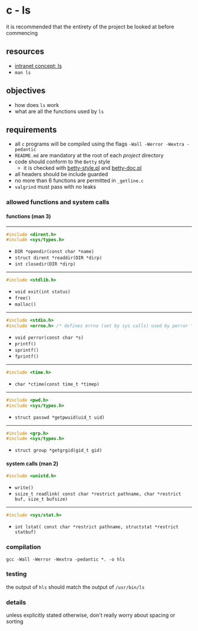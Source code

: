 # c - ls

it is recommended that the entirety of the project be looked at before
commencing

## resources

- [intranet concept: ls](https://intranet.hbtn.io/concepts/71)
- `man ls`

## objectives

- how does `ls` work
- what are all the functions used by `ls`

## requirements

- all `c` programs will be compiled using the flags
  `-Wall -Werror -Wextra -pedantic`
- `README.md` are mandatory at the root of each *project* directory
- code should conform to the `Betty` style
	- it is checked with [betty-style.pl]() and [betty-doc.pl]()
- all headers should be include guarded
- no more than 6 functions are permitted in `_getline.c`
- `valgrind` must pass with no leaks

### allowed functions and system calls

#### functions (man 3)

----
```c
#include <dirent.h>
#include <sys/types.h>
```
- `DIR *opendir(const char *name)`
- `struct dirent *readdir(DIR *dirp)`
- `int closedir(DIR *dirp)`

----
```c
#include <stdlib.h>
```
- `void exit(int status)`
- `free()`
- `malloc()`

----
```c
#include <stdio.h>
#include <errno.h> /* defines errno (set by sys calls) used by perror */
```
- `void perror(const char *s)`
- `printf()`
- `sprintf()`
- `fprintf()`

----
```c
#include <time.h>
```
- `char *ctime(const time_t *timep)`

----
```c
#include <pwd.h>
#include <sys/types.h>
```
- `struct passwd *getpwuid(uid_t uid)`

----
```c
#include <grp.h>
#include <sys/types.h>
```
- `struct group *getgrgid(gid_t gid)`

#### system calls (man 2)

```c
#include <unistd.h>
```
- `write()`
- `ssize_t readlink(
	const char *restrict pathname,
	char *restrict buf,
	size_t bufsize)`

----
```c
#include <sys/stat.h>
```
- `int lstat(
	const char *restrict pathname,
	structstat *restrict statbuf)`

### compilation

`gcc -Wall -Werror -Wextra -pedantic *. -o hls`

### testing

the output of `hls` should match the output of `/usr/bin/ls`

### details

unless explicitly stated otherwise, don't really worry about spacing or sorting
